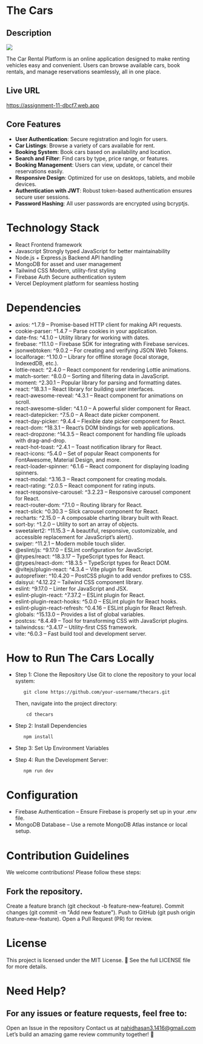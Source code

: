 # The Cars

## Description

  <img src="https://i.ibb.co.com/1tq1fd8M/Screenshot-2025-01-09-152501.png"  />

<p>The Car Rental Platform is an online application designed to make renting vehicles easy and convenient. Users can browse available cars, book rentals, and manage reservations seamlessly, all in one place.</p>



###

## Live URL
https://assignment-11-dbcf7.web.app


## Core Features
- **User Authentication**: Secure registration and login for users.
- **Car Listings**: Browse a variety of cars available for rent.
- **Booking System**: Book cars based on availability and location.
- **Search and Filter**: Find cars by type, price range, or features.
- **Booking Management**: Users can view, update, or cancel their reservations easily.
- **Responsive Design**: Optimized for use on desktops, tablets, and mobile devices.
- **Authentication with JWT**: Robust token-based authentication ensures secure user sessions.
- **Password Hashing**: All user passwords are encrypted using bcryptjs.


# Technology Stack
- React Frontend framework
- Javascript Strongly typed JavaScript for better maintainability
- Node.js + Express.js Backend API handling
- MongoDB for asset and user management
- Tailwind CSS Modern, utility-first styling
- Firebase Auth Secure authentication system
- Vercel Deployment platform for seamless hosting


# Dependencies
- axios: ^1.7.9 – Promise-based HTTP client for making API requests.
- cookie-parser: ^1.4.7 – Parse cookies in your application.
- date-fns: ^4.1.0 – Utility library for working with dates.
- firebase: ^11.1.0 – Firebase SDK for integrating with Firebase services.
- jsonwebtoken: ^9.0.2 – For creating and verifying JSON Web Tokens.
- localforage: ^1.10.0 – Library for offline storage (local storage, IndexedDB, etc.).
- lottie-react: ^2.4.0 – React component for rendering Lottie animations.
- match-sorter: ^8.0.0 – Sorting and filtering data in JavaScript.
- moment: ^2.30.1 – Popular library for parsing and formatting dates.
- react: ^18.3.1 – React library for building user interfaces.
- react-awesome-reveal: ^4.3.1 – React component for animations on scroll.
- react-awesome-slider: ^4.1.0 – A powerful slider component for React.
- react-datepicker: ^7.5.0 – A React date picker component.
- react-day-picker: ^9.4.4 – Flexible date picker component for React.
- react-dom: ^18.3.1 – React’s DOM bindings for web applications.
- react-dropzone: ^14.3.5 – React component for handling file uploads with drag-and-drop.
- react-hot-toast: ^2.4.1 – Toast notification library for React.
- react-icons: ^5.4.0 – Set of popular React components for FontAwesome, Material Design, and more.
- react-loader-spinner: ^6.1.6 – React component for displaying loading spinners.
- react-modal: ^3.16.3 – React component for creating modals.
- react-rating: ^2.0.5 – React component for rating inputs.
- react-responsive-carousel: ^3.2.23 – Responsive carousel component for React.
- react-router-dom: ^7.1.0 – Routing library for React.
- react-slick: ^0.30.3 – Slick carousel component for React.
- recharts: ^2.15.0 – A composable charting library built with React.
- sort-by: ^1.2.0 – Utility to sort an array of objects.
- sweetalert2: ^11.15.3 – A beautiful, responsive, customizable, and accessible replacement for JavaScript’s alert().
- swiper: ^11.2.1 – Modern mobile touch slider.
- @eslint/js: ^9.17.0 – ESLint configuration for JavaScript.
- @types/react: ^18.3.17 – TypeScript types for React.
- @types/react-dom: ^18.3.5 – TypeScript types for React DOM.
- @vitejs/plugin-react: ^4.3.4 – Vite plugin for React.
- autoprefixer: ^10.4.20 – PostCSS plugin to add vendor prefixes to CSS.
- daisyui: ^4.12.22 – Tailwind CSS component library.
- eslint: ^9.17.0 – Linter for JavaScript and JSX.
- eslint-plugin-react: ^7.37.2 – ESLint plugin for React.
- eslint-plugin-react-hooks: ^5.0.0 – ESLint plugin for React hooks.
- eslint-plugin-react-refresh: ^0.4.16 – ESLint plugin for React Refresh.
- globals: ^15.13.0 – Provides a list of global variables.
- postcss: ^8.4.49 – Tool for transforming CSS with JavaScript plugins.
- tailwindcss: ^3.4.17 – Utility-first CSS framework.
- vite: ^6.0.3 – Fast build tool and development server.

#  How to Run The Cars Locally
- Step 1: Clone the Repository
     Use Git to clone the repository to your local system:
  
         git clone https://github.com/your-username/thecars.git
    Then, navigate into the project directory:
  
          cd thecars
- Step 2: Install Dependencies
  
         npm install
- Step 3: Set Up Environment Variables
  
- Step 4: Run the Development Server:
  
         npm run dev


# Configuration
- Firebase Authentication – Ensure Firebase is properly set up in your .env file.
- MongoDB Database – Use a remote MongoDB Atlas instance or local setup.

# Contribution Guidelines
We welcome contributions! Please follow these steps:

## Fork the repository.
Create a feature branch (git checkout -b feature-new-feature).
Commit changes (git commit -m "Add new feature").
Push to GitHub (git push origin feature-new-feature).
Open a Pull Request (PR) for review.


# License
This project is licensed under the MIT License.
📄 See the full LICENSE file for more details.


# Need Help?
## For any issues or feature requests, feel free to:

Open an Issue in the repository
Contact us at nahidhasan3.1416@gmail.com
Let’s build an amazing game review community together! 🚀
  

